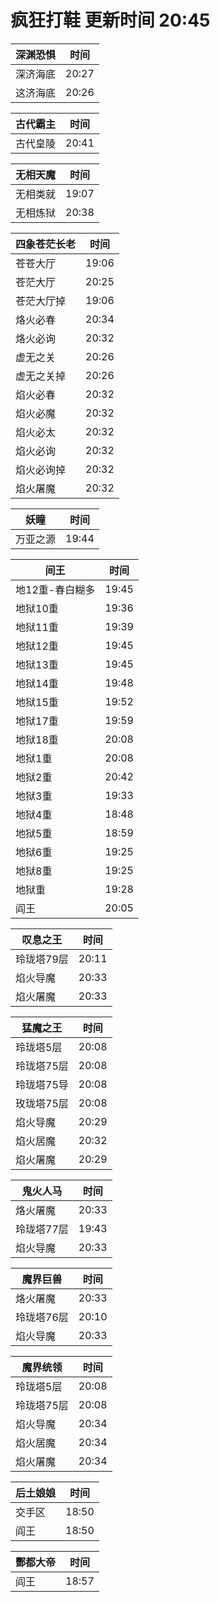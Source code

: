 # 疯狂打鞋 更新时间 20:45

| 深渊恐惧   | 时间    |
|--------|-------|
| 深济海底 | 20:27 |
| 这济海底 | 20:26 |

| 古代霸主   | 时间    |
|--------|-------|
| 古代皇陵 | 20:41 |

| 无相天魔   | 时间    |
|--------|-------|
| 无相类就 | 19:07 |
| 无相炼狱 | 20:38 |

| 四象苍茫长老   | 时间    |
|--------|-------|
| 苍苍大厅 | 19:06 |
| 苍茫大厅 | 20:25 |
| 苍茫大厅掉 | 19:06 |
| 烙火必春 | 20:34 |
| 烙火必询 | 20:32 |
| 虚无之关 | 20:26 |
| 虚无之关掉 | 20:26 |
| 焰火必春 | 20:32 |
| 焰火必魔 | 20:32 |
| 焰火必太 | 20:32 |
| 焰火必询 | 20:32 |
| 焰火必询掉 | 20:32 |
| 焰火屠魔 | 20:32 |

| 妖瞳   | 时间    |
|--------|-------|
| 万亚之源 | 19:44 |

| 间王   | 时间    |
|--------|-------|
| 地12重-春白糊多 | 19:45 |
| 地狱10重 | 19:36 |
| 地狱11重 | 19:39 |
| 地狱12重 | 19:45 |
| 地狱13重 | 19:45 |
| 地狱14重 | 19:48 |
| 地狱15重 | 19:52 |
| 地狱17重 | 19:59 |
| 地狱18重 | 20:08 |
| 地狱1重 | 20:08 |
| 地狱2重 | 20:42 |
| 地狱3重 | 19:33 |
| 地狱4重 | 18:48 |
| 地狱5重 | 18:59 |
| 地狱6重 | 19:25 |
| 地狱8重 | 19:25 |
| 地狱重 | 19:28 |
| 阎王 | 20:05 |

| 叹息之王   | 时间    |
|--------|-------|
| 玲珑塔79层 | 20:11 |
| 焰火导魔 | 20:33 |
| 焰火屠魔 | 20:33 |

| 猛魔之王   | 时间    |
|--------|-------|
| 玲珑塔5层 | 20:08 |
| 玲珑塔75层 | 20:08 |
| 玲珑塔75导 | 20:08 |
| 玫珑塔75层 | 20:08 |
| 焰火导魔 | 20:29 |
| 焰火居魔 | 20:32 |
| 焰火屠魔 | 20:29 |

| 鬼火人马   | 时间    |
|--------|-------|
| 烙火屠魔 | 20:33 |
| 玲珑塔77层 | 19:43 |
| 焰火导魔 | 20:33 |

| 魔界巨兽   | 时间    |
|--------|-------|
| 烙火屠魔 | 20:33 |
| 玲珑塔76层 | 20:10 |
| 焰火导魔 | 20:33 |

| 魔界统领   | 时间    |
|--------|-------|
| 玲珑塔5层 | 20:08 |
| 玲珑塔75层 | 20:08 |
| 焰火导魔 | 20:34 |
| 焰火居魔 | 20:34 |
| 焰火屠魔 | 20:34 |

| 后土娘娘   | 时间    |
|--------|-------|
| 交手区 | 18:50 |
| 阎王 | 18:50 |

| 酆都大帝   | 时间    |
|--------|-------|
| 阎王 | 18:57 |
